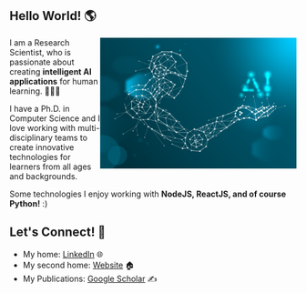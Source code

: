 ## Hello World! 🌎 

<a href="https://github.com/mckolu/mckolu/blob/main/1.png"><img align="right" width="345" height="auto" src="https://github.com/mckolu/mckolu/blob/main/1.png"></a>


<!-- <a href="https://github.com/mckolu/mckolu/blob/main/python.jpg"><img align="right" width="345" height="auto" src="https://github.com/mckolu/mckolu/blob/main/python.jpg"></a> -->

I am a Research Scientist, who is passionate about creating **intelligent AI applications** for human learning. 👨🏻‍💻

I have a Ph.D. in Computer Science and I love working with multi-disciplinary teams to create innovative technologies for learners from all ages and backgrounds. 

Some technologies I enjoy working with **NodeJS, ReactJS, and of course Python!** :)  

## Let's Connect! 🤝

- My home: <a href="https://www.linkedin.com/in/mehmet-celepkolu/">LinkedIn</a> 🌐
- My second home: <a href="https://mckolu.github.io/">Website</a>  🏠 
- My Publications: <a href="https://scholar.google.com/citations?user=Lfj38jUAAAAJ&hl=en">Google Scholar</a> ✍️
<b>
 
 
